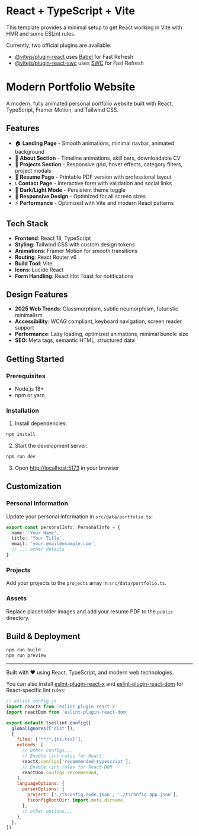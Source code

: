 # React + TypeScript + Vite

This template provides a minimal setup to get React working in Vite with HMR and some ESLint rules.

Currently, two official plugins are available:

- [@vitejs/plugin-react](https://github.com/vitejs/vite-plugin-react/blob/main/packages/plugin-react) uses [Babel](https://babeljs.io/) for Fast Refresh
- [@vitejs/plugin-react-swc](https://github.com/vitejs/vite-plugin-react/blob/main/packages/plugin-react-swc) uses [SWC](https://swc.rs/) for Fast Refresh

# Modern Portfolio Website

A modern, fully animated personal portfolio website built with React, TypeScript, Framer Motion, and Tailwind CSS.

## Features

- 🏠 **Landing Page** - Smooth animations, minimal navbar, animated background
- 👤 **About Section** - Timeline animations, skill bars, downloadable CV
- 💼 **Projects Section** - Responsive grid, hover effects, category filters, project modals
- 📄 **Resume Page** - Printable PDF version with professional layout
- 📞 **Contact Page** - Interactive form with validation and social links
- 🌙 **Dark/Light Mode** - Persistent theme toggle
- 📱 **Responsive Design** - Optimized for all screen sizes
- ⚡ **Performance** - Optimized with Vite and modern React patterns

## Tech Stack

- **Frontend**: React 18, TypeScript
- **Styling**: Tailwind CSS with custom design tokens
- **Animations**: Framer Motion for smooth transitions
- **Routing**: React Router v6
- **Build Tool**: Vite
- **Icons**: Lucide React
- **Form Handling**: React Hot Toast for notifications

## Design Features

- **2025 Web Trends**: Glassmorphism, subtle neumorphism, futuristic minimalism
- **Accessibility**: WCAG compliant, keyboard navigation, screen reader support
- **Performance**: Lazy loading, optimized animations, minimal bundle size
- **SEO**: Meta tags, semantic HTML, structured data

## Getting Started

### Prerequisites

- Node.js 18+ 
- npm or yarn

### Installation

1. Install dependencies:
```bash
npm install
```

2. Start the development server:
```bash
npm run dev
```

3. Open [http://localhost:5173](http://localhost:5173) in your browser

## Customization

### Personal Information

Update your personal information in `src/data/portfolio.ts`:

```typescript
export const personalInfo: PersonalInfo = {
  name: 'Your Name',
  title: 'Your Title',
  email: 'your.email@example.com',
  // ... other details
}
```

### Projects

Add your projects to the `projects` array in `src/data/portfolio.ts`.

### Assets

Replace placeholder images and add your resume PDF to the `public` directory.

## Build & Deployment

```bash
npm run build
npm run preview
```

---

Built with ❤️ using React, TypeScript, and modern web technologies.

You can also install [eslint-plugin-react-x](https://github.com/Rel1cx/eslint-react/tree/main/packages/plugins/eslint-plugin-react-x) and [eslint-plugin-react-dom](https://github.com/Rel1cx/eslint-react/tree/main/packages/plugins/eslint-plugin-react-dom) for React-specific lint rules:

```js
// eslint.config.js
import reactX from 'eslint-plugin-react-x'
import reactDom from 'eslint-plugin-react-dom'

export default tseslint.config([
  globalIgnores(['dist']),
  {
    files: ['**/*.{ts,tsx}'],
    extends: [
      // Other configs...
      // Enable lint rules for React
      reactX.configs['recommended-typescript'],
      // Enable lint rules for React DOM
      reactDom.configs.recommended,
    ],
    languageOptions: {
      parserOptions: {
        project: ['./tsconfig.node.json', './tsconfig.app.json'],
        tsconfigRootDir: import.meta.dirname,
      },
      // other options...
    },
  },
])
```
